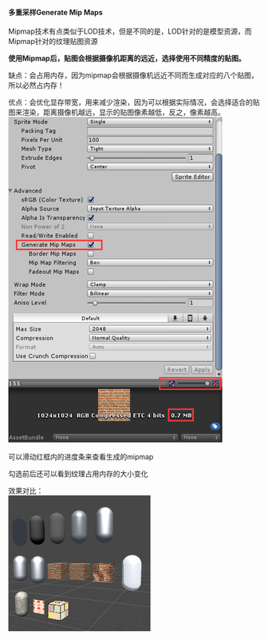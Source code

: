 #### 多重采样Generate Mip Maps

Mipmap技术有点类似于LOD技术，但是不同的是，LOD针对的是模型资源，而Mipmap针对的纹理贴图资源

**使用Mipmap后，贴图会根据摄像机距离的远近，选择使用不同精度的贴图。**

缺点：会占用内存，因为mipmap会根据摄像机远近不同而生成对应的八个贴图，所以必然占内存！

优点：会优化显存带宽，用来减少渲染，因为可以根据实际情况，会选择适合的贴图来渲染，距离摄像机越远，显示的贴图像素越低，反之，像素越高。
![](pic/27.png)  

可以滑动红框内的进度条来查看生成的mipmap

勾选前后还可以看到纹理占用内存的大小变化

效果对比：  
![](pic/29.png)
